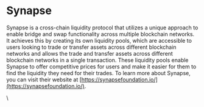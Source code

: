 # Synapse

Synapse is a cross-chain liquidity protocol that utilizes a unique approach to enable bridge and swap functionality across multiple blockchain networks. It achieves this by creating its own liquidity pools, which are accessible to users looking to trade or transfer assets across different blockchain networks and allows the trade and transfer assets across different blockchain networks in a single transaction. These liquidity pools enable Synapse to offer competitive prices for users and make it easier for them to find the liquidity they need for their trades. To learn more about Synapse, you can visit their website at [https://synapsefoundation.io/](https://synapsefoundation.io/).



\
